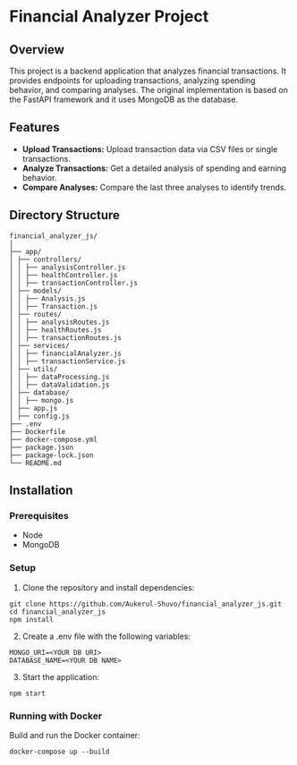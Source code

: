 # Financial Analyzer Project

## Overview

This project is a backend application that analyzes financial transactions. It provides endpoints for uploading transactions, analyzing spending behavior, and comparing analyses. The original implementation is based on the FastAPI framework and it uses MongoDB as the database.

## Features

- **Upload Transactions:** Upload transaction data via CSV files or single transactions.
- **Analyze Transactions:** Get a detailed analysis of spending and earning behavior.
- **Compare Analyses:** Compare the last three analyses to identify trends.

## Directory Structure
```
financial_analyzer_js/
│
├── app/
│ ├── controllers/
│ │ ├── analysisController.js
│ │ ├── healthController.js
│ │ ├── transactionController.js
│ ├── models/
│ │ ├── Analysis.js
│ │ ├── Transaction.js
│ ├── routes/
│ │ ├── analysisRoutes.js
│ │ ├── healthRoutes.js
│ │ ├── transactionRoutes.js
│ ├── services/
│ │ ├── financialAnalyzer.js
│ │ ├── transactionService.js
│ ├── utils/
│ │ ├── dataProcessing.js
│ │ ├── dataValidation.js
│ ├── database/
│ │ ├── mongo.js
│ ├── app.js
│ ├── config.js
├── .env
├── Dockerfile
├── docker-compose.yml
├── package.json
├── package-lock.json
└── README.md
```

## Installation

### Prerequisites

- Node
- MongoDB

### Setup

1. Clone the repository and install dependencies:
```
git clone https://github.com/Aukerul-Shuvo/financial_analyzer_js.git
cd financial_analyzer_js
npm install
``` 

2. Create a .env file with the following variables:
```
MONGO_URI=<YOUR DB URI>
DATABASE_NAME=<YOUR DB NAME>
```

3. Start the application:
```
npm start
```

### Running with Docker
Build and run the Docker container:
```
docker-compose up --build
```
